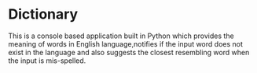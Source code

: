 # Dictionary</br>
This is a console based application built in Python which provides the meaning of words in English language,notifies if the input word does not exist in the language and also suggests the closest resembling word when the input is mis-spelled.
